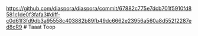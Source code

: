 https://github.com/diaspora/diaspora/commit/67882c775e7dcb701f5910fd8581c1de0f3fafa3#diff-c0d61f3fd9db3a95558c403882b89fb49dc6662e23956a560a8d552f2287ed8cR9 # Taaat
Toop
